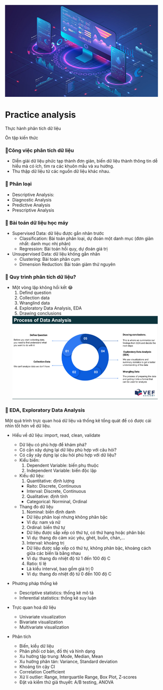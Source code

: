<img src="people-analyzing-growth.jpg">

# Practice analysis

Thực hành phân tích dữ liệu

Ôn tập kiến thức

### &#x1F64F;Công việc phân tích dữ liệu
  - Diễn giải dữ liệu phức tạp thành đơn giản, biến dữ liệu thành thông tin dễ hiểu mà có ích, tìm ra các khuôn mẫu và xu hướng.  
  - Thu thập dữ liệu từ các nguồn dữ liệu khác nhau.
### &#x1F64F; Phân loại 
* Descriptive Analysis:  
* Diagnostic Analysis  
* Predictive Analysis  
* Prescriptive Analysis
### &#x1F64F; Bài toán dữ liệu học máy
* Supervised Data: dữ liệu được gắn nhãn trước
  - Classification: Bài toán phân loại, dự đoán một danh mục (đơn giản nhất: danh mục nhị phân)
  - Regression: Bài toán hồi quy, dự đoán giá trị 
* Unsupervised Data: dữ liệu không gắn nhãn 
  - Clustering: Bài toán phân cụm
  - Dimension Reduction: Bài toán giảm thứ nguyên
### &#x1F64F; Quy trình phân tích dữ liệu?
- Một vòng lặp không hồi kết &#x1F602;
    1. Defind question
    2. Collection data
    3. Wranglind data 
    4. Exploratory Data Analysis, EDA
    5. Drawing conclusions
    <img src = "image/Process of Data Analysis.jpg">
### &#x1F64F; EDA, Exploratory Data Analysis
 Một quá trình trực quan hoá dữ liệu và thống kê tổng quát để có được cái nhìn tốt hơn về dữ liệu.

* Hiểu về dữ liệu: import, read, clean, validate
  - Dữ liệu có phù hợp để khám phá?
  - Có cần xây dựng lại dữ liệu phù hợp với câu hỏi?
  - Có cầy xây dựng lại câu hỏi phù hợp với dữ liệu?
  - Kiểu biến:
    1. Dependent Variable: biến phụ thuộc
    2. Independent Variable: biến độc lập 
  - Kiểu dữ liệu:
    1. Quantitative: định lượng 
     - Raito: Discrete, Continuous
     - Interval: Discrete, Continuous
    2. Qualitative: định tính 
     - Categorical: Norminal, Ordinal
  - Thang đo dữ liệu
    1. Nominal: biến định danh
     - Dữ liệu phân loại nhưng không phân bậc
     - Ví dụ: nam và nữ
    2. Ordinal: biến thứ tự
     - Dữ liệu được sắp xếp có thứ tự, có thứ hạng hoặc phân bậc
     - Ví dụ: thang đo cảm xúc yêu, ghét, buồn, chán,...
    3. Interval: khoảng trị
     - Dữ liệu được sắp xếp có thứ tự, không phân bậc, khoảng cách giữa các biến là bằng nhau
     - Ví dụ: thang đo nhiệt độ từ 1 đến 100 độ C
    4. Ratio: tỉ lệ
     - Là kiểu interval, bao gồm giá trị 0
     - Ví dụ: thang đo nhiệt độ từ 0 đến 100 độ C  

* Phương pháp thống kê
  - Descriptive statistics: thống kê mô tả 
  - Inferential statistics: thống kê suy luận  
* Trực quan hoá dữ liệu
  - Univariate visualization 
  - Bivariate visualization  
  - Multivariate visualization  
* Phân tích
  - Biến, kiểu dữ liệu
  - Phân phối cơ bản, đồ thị và hình dạng
  - Xu hướng tập trung: Mode, Median, Mean
  - Xu hướng phân tán: Variance, Standard deviation 
  - Khoảng tin cậy CI
  - Correlation Coefficient
  - Xử lí outlier: Range, Interquartile Range, Box Plot, Z-scores
  - Đặt và kiểm thử giả thuyết: A/B testing, ANOVA
